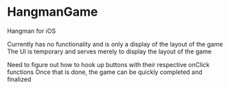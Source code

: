 # HangmanGame
Hangman for iOS

Currently has no functionality and is only a display of the layout of the game
The UI is temporary and serves merely to display the layout of the game

Need to figure out how to hook up buttons with their respective onClick functions
Once that is done, the game can be quickly completed and finalized
